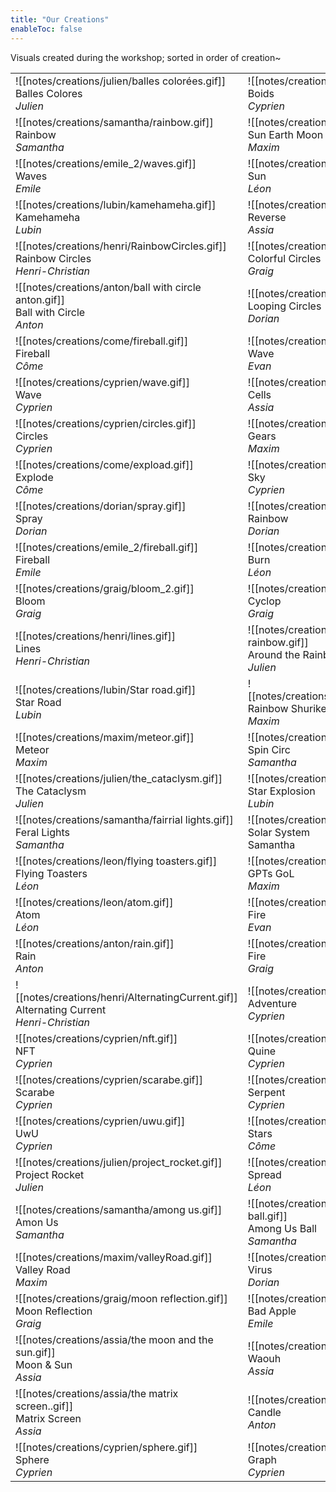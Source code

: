 ```yaml
---
title: "Our Creations"
enableToc: false
---
```

<style>
table, tr, td, th {
    border: none;
}
</style>

Visuals created during the workshop; sorted in order of creation~


|       |  |
| ----------- | ----------- |
| ![[notes/creations/julien/balles colorées.gif]]<br>Balles Colores<br>*Julien*      |  ![[notes/creations/cyprien/boids.gif]] <br>Boids<br>*Cyprien*       |
|![[notes/creations/samantha/rainbow.gif]]<br>Rainbow<br>*Samantha*| ![[notes/creations/maxim/SunEarthMoon.gif]]<br>Sun Earth Moon<br>*Maxim*        |
| ![[notes/creations/emile_2/waves.gif]]<br>Waves<br>*Emile*   | ![[notes/creations/leon/sun.gif]]<br>Sun<br>*Léon*        |
| ![[notes/creations/lubin/kamehameha.gif]]<br>Kamehameha<br>*Lubin*   | ![[notes/creations/assia/reverse.gif]]<br>Reverse<br>*Assia*        |
| ![[notes/creations/henri/RainbowCircles.gif]]<br>Rainbow Circles<br>*Henri-Christian*   | ![[notes/creations/graig/colorful_circles.gif]]<br>Colorful Circles<br>*Graig*        |
|![[notes/creations/anton/ball with circle anton.gif]]<br>Ball with Circle<br>*Anton*   | ![[notes/creations/dorian/looping_circles.gif]]<br>Looping Circles<br>*Dorian*        |
| ![[notes/creations/come/fireball.gif]]<br>Fireball<br>*Côme*   | ![[notes/creations/evan/wave_evan.gif]]<br>Wave<br>*Evan*        |
| ![[notes/creations/cyprien/wave.gif]]<br>Wave<br>*Cyprien*   | ![[notes/creations/assia/cells.gif]]<br>Cells<br>*Assia*        |
| ![[notes/creations/cyprien/circles.gif]]<br>Circles<br>*Cyprien*   | ![[notes/creations/maxim/gears.gif]]<br>Gears<br>*Maxim*        |
| ![[notes/creations/come/expload.gif]]<br>Explode<br>*Côme*   | ![[notes/creations/cyprien/sky.gif]]<br>Sky<br>*Cyprien*        |
| ![[notes/creations/dorian/spray.gif]]<br>Spray<br>*Dorian*   | ![[notes/creations/dorian/rainbow2.gif]]<br>Rainbow<br>*Dorian*        |
| ![[notes/creations/emile_2/fireball.gif]]<br>Fireball<br>*Emile*   | ![[notes/creations/leon/burn.gif]]<br>Burn<br>*Léon*        |
|![[notes/creations/graig/bloom_2.gif]]<br>Bloom<br>*Graig* | ![[notes/creations/graig/cyclop_gif.gif]]<br>Cyclop<br>*Graig* |
| ![[notes/creations/henri/lines.gif]]<br>Lines<br>*Henri-Christian* |  ![[notes/creations/julien/4 balls around the rainbow.gif]]<br>Around the Rainbow<br>*Julien* |
| ![[notes/creations/lubin/Star road.gif]]<br>Star Road<br>*Lubin* | ![[notes/creations/maxim/rainbowshuriken.gif]]<br>Rainbow Shuriken<br>*Maxim*        |
| ![[notes/creations/maxim/meteor.gif]]<br>Meteor<br>*Maxim*   | ![[notes/creations/samantha/spincirc.gif]]<br>Spin Circ<br>*Samantha*        |
| ![[notes/creations/julien/the_cataclysm.gif]]<br>The Cataclysm<br>*Julien*  |![[notes/creations/lubin/starexplosiongif.gif]]<br>Star Explosion<br>*Lubin*        |
| ![[notes/creations/samantha/fairrial lights.gif]]<br>Feral Lights<br>*Samantha*| ![[notes/creations/samantha/solar system.gif]]<br>Solar System<br>Samantha |
|![[notes/creations/leon/flying toasters.gif]]<br>Flying Toasters<br>*Léon*| ![[notes/creations/maxim/GPTs_GoLgif.gif]]<br>GPTs GoL<br>*Maxim*|
|![[notes/creations/leon/atom.gif]]<br>Atom<br>*Léon*|![[notes/creations/evan/fire.gif]]<br>Fire<br>*Evan*|
|![[notes/creations/anton/rain.gif]]<br>Rain<br>*Anton*|![[notes/creations/graig/fire_gif.gif]]<br>Fire<br>*Graig*|
|![[notes/creations/henri/AlternatingCurrent.gif]]<br>Alternating Current<br>*Henri-Christian*|![[notes/creations/cyprien/adventure.gif]]<br>Adventure<br>*Cyprien*|
|![[notes/creations/cyprien/nft.gif]]<br>NFT<br>*Cyprien*|![[notes/creations/cyprien/quine.gif]]<br>Quine<br>*Cyprien*|
|![[notes/creations/cyprien/scarabe.gif]]<br>Scarabe<br>*Cyprien*|![[notes/creations/cyprien/serpent.gif]]<br>Serpent<br>*Cyprien*|
|![[notes/creations/cyprien/uwu.gif]]<br>UwU<br>*Cyprien*|![[notes/creations/come/stars.gif]]<br>Stars<br>*Côme*|
|![[notes/creations/julien/project_rocket.gif]]<br>Project Rocket<br>*Julien*|![[notes/creations/leon/spread.gif]]<br>Spread<br>*Léon*|
|![[notes/creations/samantha/among us.gif]]<br>Amon Us<br>*Samantha*|![[notes/creations/samantha/among us ball.gif]]<br>Among Us Ball<br>*Samantha*|
|![[notes/creations/maxim/valleyRoad.gif]]<br>Valley Road<br>*Maxim*|![[notes/creations/dorian/virus.gif]]<br>Virus<br>*Dorian*|
|![[notes/creations/graig/moon reflection.gif]]<br>Moon Reflection<br>*Graig* |![[notes/creations/emile_2/baddapple.gif]]<br>Bad Apple<br>*Emile*|
|![[notes/creations/assia/the moon and the sun.gif]]<br>Moon & Sun<br>*Assia*|![[notes/creations/assia/waouh.gif]]<br>Waouh<br>*Assia*
|![[notes/creations/assia/the matrix screen..gif]]<br>Matrix Screen<br>*Assia* |![[notes/creations/anton/candle.gif]]<br>Candle<br>*Anton*|
|![[notes/creations/cyprien/sphere.gif]]<br>Sphere<br>*Cyprien*|![[notes/creations/cyprien/graph.gif]]<br>Graph<br>*Cyprien*|


